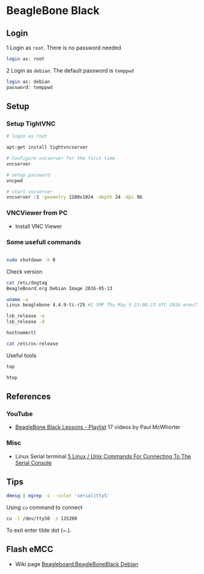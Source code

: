 # BeagleBone Black

## Login

1 Login as `root`. There is no password needed

```sh
login as: root
```

2 Login as `debian`. The default password is `temppwd`

```sh
login as: debian
password: temppwd
```

## Setup

### Setup TightVNC

```bash
# login as root

apt-get install tightvncserver

# Configure vncserver for the first time 
vncserver

# setup password
vncpwd

# start vncserver
vncserver :1 -geometry 1280x1024 -depth 24 -dpi 96
```

### VNCViewer from PC

* Install VNC Viewer

### Some usefull commands

```sh

sudo shutdown -h 0
```

Check version

```sh
cat /etc/dogtag
BeagleBoard.org Debian Image 2016-05-13

uname -a
Linux beaglebone 4.4.9-ti-r25 #1 SMP Thu May 5 23:08:13 UTC 2016 armv7l GNU/Linux

lsb_release -a
lsb_release -d

hostnamectl

cat /etc/os-release
```

Useful tools

```sh
top

htop
```

## References

### YouTube

* [BeagleBone Black Lessons - Playlist](https://www.youtube.com/playlist?list=PLGs0VKk2DiYyThNvj6VyDFmOnQ8ncXk8b) 17 videos by Paul McWhorter

### Misc

* Linux Serial terminal [5 Linux / Unix Commands For Connecting To The Serial Console](https://www.cyberciti.biz/hardware/5-linux-unix-commands-for-connecting-to-the-serial-console/)

## Tips

```sh
dmesg | egrep -i --color 'serial|ttyS'
```

Using `cu` command to connect

```sh
cu -l /dev/ttyS0 -s 115200
```

To exit enter tilde dot (~.).

## Flash eMCC

* Wiki page [Beagleboard:BeagleBoneBlack Debian](https://elinux.org/Beagleboard:BeagleBoneBlack_Debian#Flashing_eMMC)